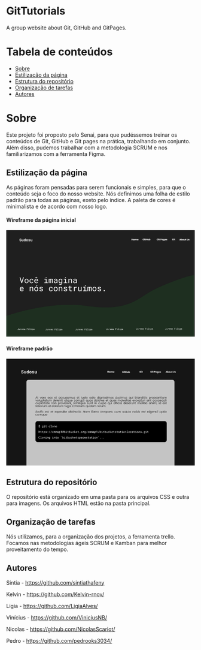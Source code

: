 # GitTutorials
A group website about Git, GitHub and GitPages.

Tabela de conteúdos
=================
<!--ts-->
   * [Sobre](#Estilização-da-página)
   * [Estilização da página](#como-usar)
   * [Estrutura do repositório](#tabela-de-conteudo)
   * [Organização de tarefas](#instalacao)
   * [Autores](#testes)
<!--te-->


# Sobre

Este projeto foi proposto pelo Senai, para que pudéssemos treinar os conteúdos de Git, GitHub e Git pages na prática, trabalhando em conjunto. Além disso, pudemos trabalhar com a metodologia SCRUM e nos familiarizamos com a ferramenta Figma.



## Estilização da página
As páginas foram pensadas para serem funcionais e simples, para que o conteúdo seja o foco do nosso website. Nós definimos uma folha de estilo padrão para todas as páginas, exeto pelo índice. A paleta de cores é minimalista e de acordo com nosso logo.

#### Wireframe da página inicial



<p align="center">
  <img src="images\index-wireframe.PNG" title="hover text">
</p>

#### Wireframe padrão
<p align="center">
  <img src="images\paginas-segundarias.PNG"  alt="hover">
</p>


## Estrutura do repositório
O repositório está organizado em uma pasta para os arquivos CSS e outra para imagens. Os arquivos HTML estão na pasta principal.


## Organização de tarefas
Nós utilizamos, para a organização dos projetos, a ferramenta trello. Focamos nas metodologias ágeis SCRUM e Kamban para melhor proveitamento do tempo.

## Autores

Sintia - https://github.com/sintiathafeny  

Kelvin - https://github.com/Kelvin-rnov/  

Ligia - https://github.com/LigiaAlves/  

Vinícius - https://github.com/ViniciusNB/  

Nicolas - https://github.com/NicolasScariot/  

Pedro - https://github.com/pedrooks3034/  

